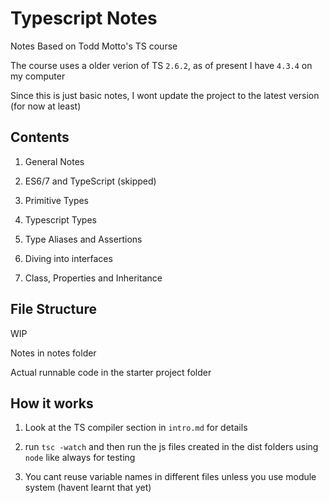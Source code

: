 # Typescript Notes

Notes Based on Todd Motto's TS course

The course uses a older verion of TS `2.6.2`, as of present I have `4.3.4` on my computer

Since this is just basic notes, I wont update the project to the latest version (for now at least)

## Contents

1. General Notes

2. ES6/7 and TypeScript (skipped)

3. Primitive Types

4. Typescript Types

5. Type Aliases and Assertions

6. Diving into interfaces

7. Class, Properties and Inheritance

## File Structure

WIP

Notes in notes folder

Actual runnable code in the starter project folder

## How it works

1. Look at the TS compiler section in `intro.md` for details

2. run `tsc -watch` and then run the js files created in the dist folders using `node` like always for testing

3. You cant reuse variable names in different files unless you use module system (havent learnt that yet)
